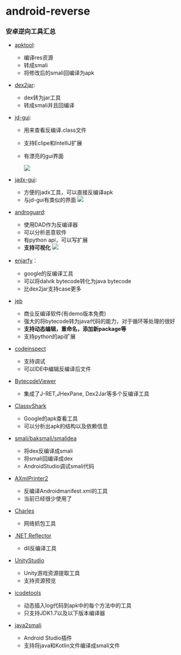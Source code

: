 # android-reverse

### 安卓逆向工具汇总
+ [apktool](https://ibotpeaches.github.io/Apktool/): 

  + 编译res资源
  + 转成smali
  + 将修改后的smali回编译为apk
+ [dex2jar](https://github.com/pxb1988/dex2jar): 

  + dex转为jar工具
  + 转成smali并且回编译
+ [jd-gui](http://jd.benow.ca/):
  + 用来查看反编译.class文件
  + 支持Eclipe和IntelliJ扩展
  + 有漂亮的gui界面
  
    ![](http://jd.benow.ca/img/screenshot17.png)

+ [jadx-gui](https://github.com/skylot/jadx/tree/master/jadx-gui/src/main/java/jadx/gui):     

    + 方便的jadx工具，可以直接反编译apk
    + 与jd-gui有类似的界面
![](https://camo.githubusercontent.com/bd3c0ea851c23c4535e43590a86c940a0786faa6/687474703a2f2f736b796c6f742e6769746875622e696f2f6a6164782f6a6164782d6775692e706e67)
+ [androguard](https://github.com/androguard/androguard): 

   + 使用DAD作为反编译器
   + 可以分析恶意软件
   + 有python api，可以写扩展
   + **支持可视化**
![](https://raw.githubusercontent.com/Juude/droidReverse/master/art/guard.png)
+ [enjarfy](https://github.com/google/enjarify)：
   + google的反编译工具
   + 可以将dalvik bytecode转化为java bytecode
   + 比dex2jar支持case更多
+ [jeb](https://www.pnfsoftware.com/)
   + 商业反编译软件(有demo版本免费)
   + 强大的将bytecode转为java代码的能力，对于循环等处理的很好
   + **支持动态编辑，重命名，添加新package等**
   + 支持python的api扩展
+ [codeinspect](http://sseblog.ec-spride.de/tools/codeinspect/)
   + 支持调试
   + 可以IDE中编辑反编译后文件
+ [BytecodeViewer](https://bytecodeviewer.com/)   
  + 集成了J-RET,JHexPane, Dex2Jar等多个反编译工具
+ [ClassyShark](https://github.com/google/android-classyshark)
   + Google的apk查看工具
   + 可以分析出apk的结构以及依赖信息
+ [smali/baksmali/smalidea](https://github.com/JesusFreke/smali)
  + 将dex反编译成smali
  + 将smali回编译成dex
  + AndroidStudio调试smali代码
+ [AXmlPrinter2](http://code.google.com/p/android4me/downloads/list)
  + 反编译Androidmanifest.xml的工具
  + 当前已经很少使用了
+ [Charles](https://www.charlesproxy.com/)
  + 网络抓包工具
+ [.NET Reflector](http://www.red-gate.com/products/dotnet-development/reflector/)
  + dll反编译工具
+ [UnityStudio](https://github.com/Perfare/UnityStudio)
  + Unity游戏资源提取工具
  + 支持资源预览
+ [icodetools](https://github.com/fourbrother/icodetools)
  + 动态插入log代码到apk中的每个方法中的工具
  + 只支持JDK1.7以及以下版本编译器
+ [java2smali](https://github.com/ollide/intellij-java2smali)
  + Android Studio插件
  + 支持将java和Kotlin文件编译成smali文件
